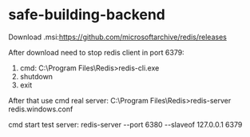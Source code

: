 # safe-building-backend
Download .msi:https://github.com/microsoftarchive/redis/releases

After download need to stop redis client in port 6379:
1. cmd: C:\Program Files\Redis>redis-cli.exe
2. shutdown
3. exit

After that use 
cmd real server: C:\Program Files\Redis>redis-server redis.windows.conf

cmd start test server: redis-server --port 6380 --slaveof 127.0.0.1 6379
